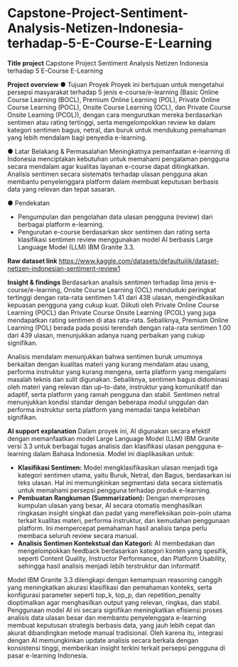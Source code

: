 # Capstone-Project-Sentiment-Analysis-Netizen-Indonesia-terhadap-5-E-Course-E-Learning

**Title project**
Capstone Project Sentiment Analysis Netizen Indonesia terhadap 5 E-Course E-Learning

**Project overview**
● Tujuan Proyek
Proyek ini bertujuan untuk mengetahui persepsi masyarakat terhadap 5 jenis e-course/e-learning (Basic Online Course Learning (BOCL), Premium Online Learning (POL), Private Online Course Learning (POCL), Onsite Course Learning (OCL), dan Private Course Onsite Learning (PCOL)), dengan cara mengurutkan mereka berdasarkan sentimen atau rating tertinggi, serta mengelompokkan review ke dalam kategori sentimen bagus, netral, dan buruk untuk mendukung pemahaman yang lebih mendalam bagi penyedia e-learning.

● Latar Belakang & Permasalahan
Meningkatnya pemanfaatan e-learning di Indonesia menciptakan kebutuhan untuk memahami pengalaman pengguna secara mendalam agar kualitas layanan e-course dapat ditingkatkan. Analisis sentimen secara sistematis terhadap ulasan pengguna akan membantu penyelenggara platform dalam membuat keputusan berbasis data yang relevan dan tepat sasaran.

● Pendekatan
- Pengumpulan dan pengolahan data ulasan pengguna (review) dari berbagai platform e-learning.
- Pengurutan e-course berdasarkan skor sentimen dan rating serta klasifikasi sentimen review menggunakan model AI berbasis Large Language Model (LLM) IBM Granite 3.3.

**Raw dataset link**
[https://www.kaggle.com/datasets/defaultujijk/dataset-netizen-indonesian-sentiment-review1
](https://www.kaggle.com/datasets/defaultujijk/dataset-netizen-indonesian-sentiment-review1)

**Insight & findings**
Berdasarkan analisis sentimen terhadap lima jenis e-course/e-learning, Onsite Course Learning (OCL) menduduki peringkat tertinggi dengan rata-rata sentimen 1.41 dari 438 ulasan, mengindikasikan kepuasan pengguna yang cukup kuat. Diikuti oleh Private Online Course Learning (POCL) dan Private Course Onsite Learning (PCOL) yang juga mendapatkan rating sentimen di atas rata-rata. Sebaliknya, Premium Online Learning (POL) berada pada posisi terendah dengan rata-rata sentimen 1.00 dari 439 ulasan, menunjukkan adanya ruang perbaikan yang cukup signifikan.

Analisis mendalam menunjukkan bahwa sentimen buruk umumnya berkaitan dengan kualitas materi yang kurang mendalam atau usang, performa instruktur yang kurang mengena, serta platform yang mengalami masalah teknis dan sulit digunakan. Sebaliknya, sentimen bagus didominasi oleh materi yang relevan dan up-to-date, instruktur yang komunikatif dan adaptif, serta platform yang ramah pengguna dan stabil. Sentimen netral menunjukkan kondisi standar dengan beberapa modul unggulan dan performa instruktur serta platform yang memadai tanpa kelebihan signifikan.

**AI support explanation**
Dalam proyek ini, AI digunakan secara efektif dengan memanfaatkan model Large Language Model (LLM) IBM Granite versi 3.3 untuk berbagai tugas analisis dan klasifikasi ulasan pengguna e-learning dalam Bahasa Indonesia. Model ini diaplikasikan untuk:
- **Klasifikasi Sentimen:** Model mengklasifikasikan ulasan menjadi tiga kategori sentimen utama, yaitu Buruk, Netral, dan Bagus, berdasarkan isi teks ulasan. Hal ini memungkinkan segmentasi data secara sistematis untuk memahami persepsi pengguna terhadap produk e-learning.
- **Pembuatan Rangkuman (Summarization):** Dengan memproses kumpulan ulasan yang besar, AI secara otomatis menghasilkan ringkasan insight singkat dan padat yang merefleksikan poin-poin utama terkait kualitas materi, performa instruktur, dan kemudahan penggunaan platform. Ini mempercepat pemahaman hasil analisis tanpa perlu membaca seluruh review secara manual.
- **Analisis Sentimen Kontekstual dan Kategori:** AI membedakan dan mengelompokkan feedback berdasarkan kategori konten yang spesifik, seperti Content Quality, Instructor Performance, dan Platform Usability, sehingga hasil analisis menjadi lebih terstruktur dan informatif.

Model IBM Granite 3.3 dilengkapi dengan kemampuan reasoning canggih yang meningkatkan akurasi klasifikasi dan pemahaman konteks, serta konfigurasi parameter seperti top_k, top_p, dan repetition_penalty dioptimalkan agar menghasilkan output yang relevan, ringkas, dan stabil.
Penggunaan model AI ini secara signifikan meningkatkan efisiensi proses analisis data ulasan besar dan membantu penyelenggara e-learning membuat keputusan strategis berbasis data, yang jauh lebih cepat dan akurat dibandingkan metode manual tradisional. Oleh karena itu, integrasi dengan AI memungkinkan update analisis secara berkala dengan konsistensi tinggi, memberikan insight terkini terkait persepsi pengguna di pasar e-learning Indonesia.
